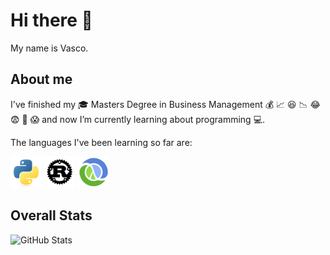 # Hi there 👋

My name is Vasco.

## About me

I've finished my :mortar_board: Masters Degree in Business Management :moneybag: :chart_with_upwards_trend: :satisfied: :chart_with_downwards_trend: :joy: :fearful: :money_with_wings: :scream: and now I’m currently learning about programming :computer:.

The languages I've been learning so far are:

<img src="https://raw.githubusercontent.com/devicons/devicon/master/icons/python/python-original.svg" height="50">
<img src="https://raw.githubusercontent.com/devicons/devicon/master/icons/rust/rust-plain.svg" height="50">
<img src="https://raw.githubusercontent.com/devicons/devicon/master/icons/clojure/clojure-original.svg" height="50">

## Overall Stats

![GitHub Stats](https://github-readme-stats.vercel.app/api?username=vascoferreira25&show_icons=true&theme=cobalt)

<!--
**vascoferreira25/vascoferreira25** is a ✨ _special_ ✨ repository because its `README.md` (this file) appears on your GitHub profile.

Here are some ideas to get you started:

- 🔭 I’m currently working on ...
- 🌱 I’m currently learning ...
- 👯 I’m looking to collaborate on ...
- 🤔 I’m looking for help with ...
- 💬 Ask me about ...
- 📫 How to reach me: ...
- 😄 Pronouns: ...
- ⚡ Fun fact: ...
-->
